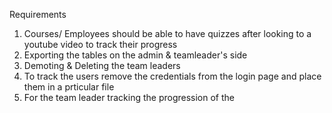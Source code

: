 Requirements 
 1. Courses/ Employees should be able to have quizzes after looking to a youtube video to track their progress
 2. Exporting the tables on the admin & teamleader's side
 3. Demoting & Deleting the team leaders
 4. To track the users remove the credentials from the login page and place them in a prticular file
 5. For the team leader tracking the progression of the 


